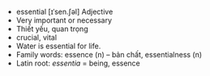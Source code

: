 - essential	[ɪˈsen.ʃəl]	Adjective
- Very important or necessary
- Thiết yếu, quan trọng
- crucial, vital
- Water is essential for life.
- Family words: essence (n) – bản chất, essentialness (n)
- Latin root: *essentia* = being, essence
